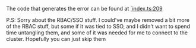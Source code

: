 The code that generates the error can be found at [`index.ts:209](https://github.com/omninonsense/pulumi-repro/blob/main/index.ts#L193-L215)

P.S: Sorry about the RBAC/SSO stuff. I could've maybe removed a bit more of the RBAC stuff, but some if it was tied to SSO, and I didn't want to spend time untangling them, and some of it was needed for me to connect to the cluster. Hopefully you can just skip them
